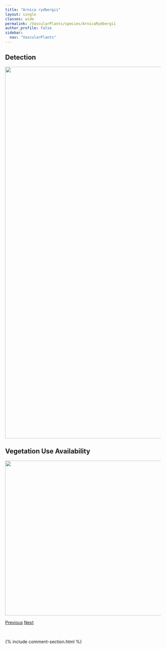 ```yaml
---
title: "Arnica rydbergii"
layout: single
classes: wide
permalink: /VascularPlants/species/ArnicaRydbergii
author_profile: false
sidebar:
  nav: "VascularPlants"
---
```


<h2>Detection</h2>

<a href="https://drive.google.com/uc?export=view&id=1RLeOQhbN_lQ8v9hq6rq7AmuRaFKWhEJ4">
<img src="https://drive.google.com/uc?export=view&id=1RLeOQhbN_lQ8v9hq6rq7AmuRaFKWhEJ4" height = "1200" width = "800">
</a>


<h2>Vegetation Use Availability</h2>

<a href="https://drive.google.com/uc?export=view&id=17MhOa-SXAK-c0nPB235jEaE5uNj9ieGZ">
<img src="https://drive.google.com/uc?export=view&id=17MhOa-SXAK-c0nPB235jEaE5uNj9ieGZ" height = "500" width = "1000">
</a>


<a href="/DevelopmentWebsite/VascularPlants/species/ArnicaMollis" class="pagination--pager" title="Arnica mollis">Previous</a> <a href="/DevelopmentWebsite/VascularPlants/species/ArnicaSororia" class="pagination--pager" title="Arnica sororia">Next</a>

<p>&nbsp;</p>

{% include comment-section.html %}

